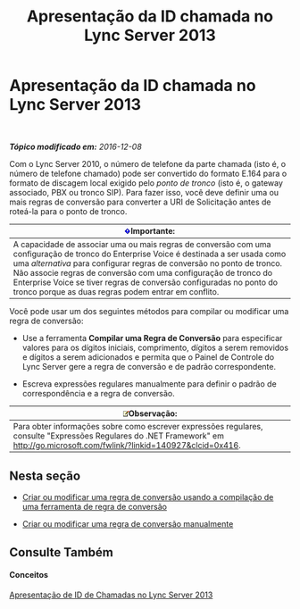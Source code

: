 ﻿---
title: Apresentação da ID chamada no Lync Server 2013
TOCTitle: Apresentação da ID chamada no Lync Server 2013
ms:assetid: cf6c6af5-3418-411e-a50b-7a9cf8e100d4
ms:mtpsurl: https://technet.microsoft.com/pt-br/library/JJ721892(v=OCS.15)
ms:contentKeyID: 49886420
ms.date: 12/10/2016
mtps_version: v=OCS.15
ms.translationtype: HT
---

# Apresentação da ID chamada no Lync Server 2013

 

_**Tópico modificado em:** 2016-12-08_

Com o Lync Server 2010, o número de telefone da parte chamada (isto é, o número de telefone chamado) pode ser convertido do formato E.164 para o formato de discagem local exigido pelo *ponto de tronco* (isto é, o gateway associado, PBX ou tronco SIP). Para fazer isso, você deve definir uma ou mais regras de conversão para converter a URI de Solicitação antes de roteá-la para o ponto de tronco.

<table>
<thead>
<tr class="header">
<th><img src="images/Gg425939.important(OCS.15).gif" title="important" alt="important" />Importante:</th>
</tr>
</thead>
<tbody>
<tr class="odd">
<td>A capacidade de associar uma ou mais regras de conversão com uma configuração de tronco do Enterprise Voice é destinada a ser usada como uma <em>alternativa</em> para configurar regras de conversão no ponto de tronco. Não associe regras de conversão com uma configuração de tronco do Enterprise Voice se tiver regras de conversão configuradas no ponto do tronco porque as duas regras podem entrar em conflito.</td>
</tr>
</tbody>
</table>


Você pode usar um dos seguintes métodos para compilar ou modificar uma regra de conversão:

  - Use a ferramenta **Compilar uma Regra de Conversão** para especificar valores para os dígitos iniciais, comprimento, dígitos a serem removidos e dígitos a serem adicionados e permita que o Painel de Controle do Lync Server gere a regra de conversão e de padrão correspondente.

  - Escreva expressões regulares manualmente para definir o padrão de correspondência e a regra de conversão.

<table>
<thead>
<tr class="header">
<th><img src="images/Gg425756.note(OCS.15).gif" title="note" alt="note" />Observação:</th>
</tr>
</thead>
<tbody>
<tr class="odd">
<td>Para obter informações sobre como escrever expressões regulares, consulte &quot;Expressões Regulares do .NET Framework&quot; em <a href="http://go.microsoft.com/fwlink/?linkid=140927%26clcid=0x416" class="uri">http://go.microsoft.com/fwlink/?linkid=140927&amp;clcid=0x416</a>.</td>
</tr>
</tbody>
</table>


## Nesta seção

  - [Criar ou modificar uma regra de conversão usando a compilação de uma ferramenta de regra de conversão](lync-server-2013-create-or-modify-a-translation-rule-by-using-the-build-a-translation-rule-tool.md)

  - [Criar ou modificar uma regra de conversão manualmente](lync-server-2013-create-or-modify-a-translation-rule-manually.md)

## Consulte Também

#### Conceitos

[Apresentação de ID de Chamadas no Lync Server 2013](lync-server-2013-caller-id-presentation.md)

